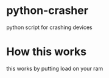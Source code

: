 # python-crasher

python script for crashing devices

# How this works

this works by putting load on your ram

